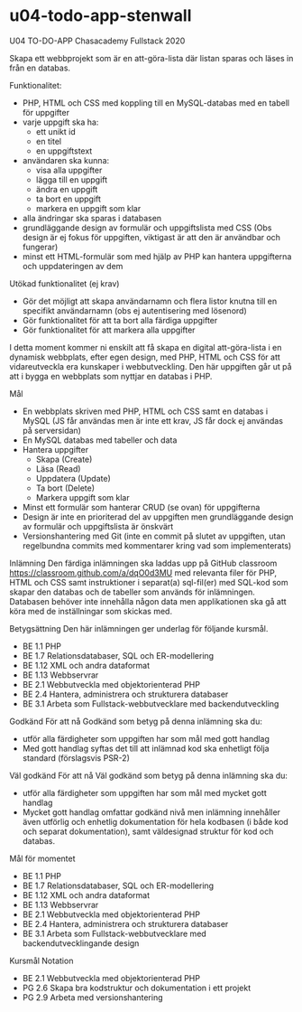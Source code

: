 # u04-todo-app-stenwall

U04 TO-DO-APP Chasacademy Fullstack 2020

Skapa ett webbprojekt som är en att-göra-lista där listan sparas och läses in från en databas. 

Funktionalitet:
- PHP, HTML och CSS med koppling till en MySQL-databas med en tabell för uppgifter
- varje uppgift ska ha: 
	- ett unikt id
	- en titel
	- en uppgiftstext
- användaren ska kunna:
	- visa alla uppgifter
	- lägga till en uppgift
	- ändra en uppgift
	- ta bort en uppgift
	- markera en uppgift som klar
- alla ändringar ska sparas i databasen
- grundläggande design av formulär och uppgiftslista med CSS (Obs design är ej fokus för uppgiften, viktigast är att den är användbar och fungerar)
- minst ett HTML-formulär som med hjälp av PHP kan hantera uppgifterna och uppdateringen av dem

Utökad funktionalitet (ej krav)
- Gör det möjligt att skapa användarnamn och flera listor knutna till en specifikt användarnamn (obs ej autentisering med lösenord)
- Gör funktionalitet för att ta bort alla färdiga uppgifter
- Gör funktionalitet för att markera alla uppgifter

I detta moment kommer ni enskilt att få skapa en digital att-göra-lista i en dynamisk webbplats, efter egen design, med PHP, HTML och CSS för att vidareutveckla era kunskaper i webbutveckling. Den här uppgiften går ut på att i bygga en webbplats som nyttjar en databas i PHP.

Mål
- En webbplats skriven med PHP, HTML och CSS samt en databas i MySQL (JS får användas men är inte ett krav, JS får dock ej användas på serversidan)
- En MySQL databas med tabeller och data
- Hantera uppgifter
	- Skapa (Create)
	- Läsa (Read)
	- Uppdatera (Update)
	- Ta bort (Delete)
	- Markera uppgift som klar
- Minst ett formulär som hanterar CRUD (se ovan) för uppgifterna
- Design är inte en prioriterad del av uppgiften men grundläggande design av formulär och uppgiftslista är önskvärt
- Versionshantering med Git (inte en commit på slutet av uppgiften, utan regelbundna commits med kommentarer kring vad som implementerats)

Inlämning
Den färdiga inlämningen ska laddas upp på GitHub classroom https://classroom.github.com/a/dqO0d3MU  med relevanta filer för PHP, HTML och CSS  samt instruktioner i separat(a) sql-fil(er) med SQL-kod som skapar den databas och de tabeller som används för inlämningen. Databasen behöver inte innehålla någon data men applikationen ska gå att köra med de inställningar som skickas med.

Betygsättning
Den här inlämningen ger underlag för följande kursmål. 
- BE 1.1 PHP
- BE 1.7 Relationsdatabaser, SQL och ER-modellering
- BE 1.12 XML och andra dataformat
- BE 1.13 Webbservrar
- BE 2.1 Webbutveckla med objektorienterad PHP
- BE 2.4 Hantera, administrera och strukturera databaser
- BE 3.1 Arbeta som Fullstack-webbutvecklare med backendutveckling

Godkänd
För att nå Godkänd som betyg på denna inlämning ska du:
- utför alla färdigheter som uppgiften har som mål med gott handlag
- Med gott handlag syftas det till att inlämnad kod ska enhetligt följa standard (förslagsvis PSR-2)

Väl godkänd
För att nå Väl godkänd som betyg på denna inlämning ska du:
- utför alla färdigheter som uppgiften har som mål med mycket gott handlag
- Mycket gott handlag omfattar godkänd nivå men inlämning innehåller även utförlig och enhetlig dokumentation för hela kodbasen (i både kod och separat dokumentation), samt väldesignad struktur för kod och databas.

Mål för momentet
- BE 1.1 PHP
- BE 1.7 Relationsdatabaser, SQL och ER-modellering
- BE 1.12 XML och andra dataformat
- BE 1.13 Webbservrar
- BE 2.1 Webbutveckla med objektorienterad PHP
- BE 2.4 Hantera, administrera och strukturera databaser
- BE 3.1 Arbeta som Fullstack-webbutvecklare med backendutvecklingande design

Kursmål
Notation
- BE 2.1 Webbutveckla med objektorienterad PHP
- PG 2.6 Skapa bra kodstruktur och dokumentation i ett projekt
- PG 2.9 Arbeta med versionshantering

